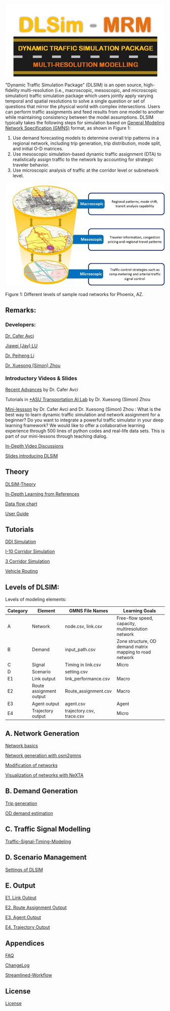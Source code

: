 ![alt text](https://github.com/asu-trans-ai-lab/DLSim/blob/main/media/DLSIM_Logo_3.jpg)

"Dynamic Traffic Simulation Package" (DLSIM) is an open source, high-fidelity multi-resolution (i.e., macroscopic, mesoscopic, and microscopic simulation) traffic simulation package which users jointly apply varying temporal and spatial resolutions to solve a single question or set of questions that mirror the physical world with complex intersections. Users can perform traffic assignments and feed results from one model to another while maintaining consistency between the model assumptions. DLSIM typically takes the following steps for simulation based on [General Modeling Network Specification (GMNS)](https://github.com/zephyr-data-specs/GMNS) format, as shown in Figure 1:
1.	Use demand forecasting models to determine overall trip patterns in a regional network, including trip generation, trip distribution, mode split, and initial O-D matrices.
2.	Use mesoscopic simulation-based dynamic traffic assignment (DTA) to realistically assign traffic to the network by accounting for strategic traveler behavior. 
3.	Use microscopic analysis of traffic at the corridor level or subnetwork level.

![alt text](https://github.com/asu-trans-ai-lab/DLSim/blob/main/media/Multiresolution2.jpg)

Figure 1: Different levels of sample road networks for Phoenix, AZ.


## Remarks:

### Developers:

[Dr. Cafer Avci](https://github.com/caferavci)

[Jiawei (Jay) LU](https://github.com/jiawlu)

[Dr. Peiheng Li](https://github.com/jdlph/Path4GMNS)

[Dr. Xuesong (Simon) Zhou](https://github.com/xzhou99)

### Introductory Videos & Slides

[Recent Advances](https://www.youtube.com/watch?v=dj6c6h4mWfI) by Dr. Cafer Avci

Tutorials in [*ASU Transportation AI Lab](https://www.youtube.com/channel/UCpwXRD0kEkR5iQ77iCXCNuQ/videos) by Dr. Xuesong (Simon) Zhou

[Mini-lessson](https://www.youtube.com/watch?v=rorZAhNNOf0&feature=youtu.be) by Dr. Cafer Avci and Dr. Xuesong (Simon) Zhou : What is the best way to learn dynamic traffic simulation and network assignment for a beginner? Do you want to integrate a powerful traffic simulator in your deep learning framework? We would like to offer a collaborative learning experience through 500 lines of python codes and real-life data sets. This is part of our mini-lessons through teaching dialog.

[In-Depth Video Discussions]()

[Slides introducing DLSIM]()

## Theory
[DLSIM-Theory](https://github.com/asu-trans-ai-lab/DLSim/wiki/DLSIM-Theory)

[In-Depth Learning from References](https://github.com/asu-trans-ai-lab/DLSim/wiki/References)

[Data flow chart](https://github.com/asu-trans-ai-lab/DLSim/wiki/data-flow-chart)

[User Guide](https://github.com/asu-trans-ai-lab/DLSim/wiki/User-Guide)

## Tutorials

[DDI Simulation](https://github.com/asu-trans-ai-lab/DLSim/wiki/DDI-tutorial )

[I-10 Corridor Simulation](https://github.com/asu-trans-ai-lab/DLSim/wiki/I10-corridor)

[3 Corridor Simulation](https://github.com/asu-trans-ai-lab/DLSim/wiki/3-corridor)

[Vehicle Routing](https://github.com/asu-trans-ai-lab/DLSim/wiki/vehicle-routing)

## Levels of DLSIM:
Levels of modeling elements:


|Category | Element | GMNS File Names | Learning Goals |
| --- | --- | --- | --- |
| A | Network | node.csv, link.csv | Free-flow speed, capacity, multiresolution network  |
| B | Demand | input_path.csv | Zone structure, OD demand matrix mapping to road network  |
| C | Signal | Timing in link.csv | Micro |
| D | Scenario | setting.csv |  |
| E1 | Link output | link_performance.csv | Macro |
| E2 | Route assignment output | Route_assignment.csv | Macro|
| E3 | Agent output | agent.csv | Agent |
| E4 | Trajectory output | trajectory.csv, trace.csv | Micro |


## A. Network Generation

[Network basics](https://github.com/asu-trans-ai-lab/DLSim/wiki/network-basics)

[Network generation with osm2gmns](https://github.com/asu-trans-ai-lab/DLSim/wiki/network-generation)

[Modification of networks](https://github.com/asu-trans-ai-lab/DLSim/wiki/network-modification)

[Visualization of networks with NeXTA](https://github.com/asu-trans-ai-lab/DLSim/wiki/network-visualization)

## B. Demand Generation

[Trip generation](https://github.com/asu-trans-ai-lab/DLSim/wiki/trip-generation)

[OD demand estimation](https://github.com/asu-trans-ai-lab/DLSim/wiki/OD-demand-estimation)

## C. Traffic Signal Modelling

[Traffic-Signal-Timing-Modeling](https://github.com/asu-trans-ai-lab/DLSim/wiki/Traffic-Signal-Timing-Modeling)

## D. Scenario Management

[Settings of DLSIM](https://github.com/asu-trans-ai-lab/DLSim/wiki/Settings)

## E. Output

[E1. Link Output](https://github.com/asu-trans-ai-lab/DLSim/wiki/link-output)

[E2. Route Assignment Output](https://github.com/asu-trans-ai-lab/DLSim/wiki/route-assignment-output)

[E3. Agent Output](https://github.com/asu-trans-ai-lab/DLSim/wiki/agent-output)

[E4. Trajectory Output](https://github.com/asu-trans-ai-lab/DLSim/wiki/trajectory-output )

## Appendices

[FAQ](https://github.com/asu-trans-ai-lab/DLSim/wiki/Frequently-Asked-Questions)

[ChangeLog](https://github.com/asu-trans-ai-lab/DLSim/wiki/ChangeLog)

[Streamlined-Workflow](https://github.com/asu-trans-ai-lab/DLSim/wiki/Streamlined-Workflow)

## License
[License](https://github.com/asu-trans-ai-lab/DLSim)
